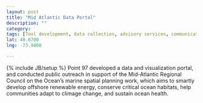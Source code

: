 ```yaml
---
layout: post
title: "Mid Atlantic Data Portal"
description: ""
category: 
tags: [Tool development, data collection, advisory services, communications and outreach, place]
lat: 40.6700
lng: -73.9400

---
```

{% include JB/setup %}
Point 97 developed a data and visualization portal, and conducted public outreach in support of the Mid-Atlantic Regional Council on the Ocean’s marine spatial planning work, which aims to smartly develop offshore renewable energy, conserve critical ocean habitats, help communities adapt to climage change, and sustain ocean health.